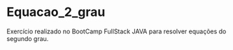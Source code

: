 # Equacao_2_grau
Exercício realizado no BootCamp FullStack JAVA para resolver equações do segundo grau.
